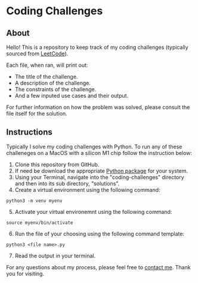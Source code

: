 # Coding Challenges

## About

Hello!  This is a repository to keep track of my coding challenges (typically sourced from [LeetCode](https://leetcode.com/problemset/all/)).

Each file, when ran, will print out:
- The title of the challenge.
- A description of the challenge.
- The constraints of the challenge.
- And a few inputed use cases and their output.

For further information on how the problem was solved, please consult the file itself for the solution.

## Instructions

Typically I solve my coding challenges with Python.  To run any of these challeneges on a MacOS with a silicon M1 chip follow the instruction below:

1. Clone this repository from GitHub.
2. If need be download the appropriate [Python package](https://www.python.org/downloads/) for your system.
3. Using your Terminal, navigate into the "coding-challenges" directory and then into its sub directory, "solutions".
4. Create a virtual environment using the following command:

```
python3 -m venv myenv
```

5. Activate your virtual environemnt using the following command:

```
source myenv/bin/activate
```

6. Run the file of your choosing using the following command template:

```
python3 <file name>.py
```

7. Read the output in your terminal.


For any questions about my process, please feel free to [contact me](https://joekgilberto.com/contact).  Thank you for visiting.